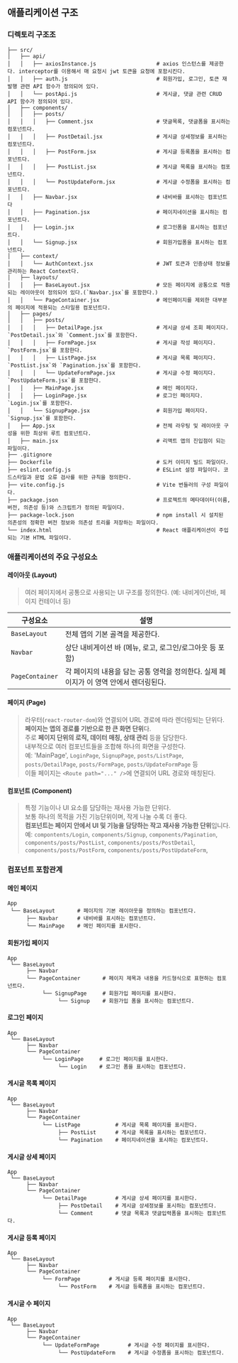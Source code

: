 ## 애플리케이션 구조

### 디렉토리 구조조
```pqsql
├── src/
│   ├── api/
│   │   ├── axiosInstance.js                   # axios 인스턴스를 제공한다. interceptor를 이용해서 매 요청시 jwt 토큰을 요청에 포함시킨다.
│   │   ├── auth.js                            # 회원가입, 로그인, 토큰 재발행 관련 API 함수가 정의되어 있다.
│   │   └── postApi.js                         # 게시글, 댓글 관련 CRUD API 함수가 정의되어 있다.
│   ├── components/
│   │   ├── posts/
│   │   │   ├── Comment.jsx                    # 댓글목록, 댓글폼을 표시하는 컴포넌트다.
│   │   │   ├── PostDetail.jsx                 # 게시글 상세정보를 표시하는 컴포넌트다.
│   │   │   ├── PostForm.jsx                   # 게시글 등록폼을 표시하는 컴포넌트다.
│   │   │   ├── PostList.jsx                   # 게시글 목록을 표시하는 컴포넌트다.
│   │   │   └── PostUpdateForm.jsx             # 게시글 수정폼을 표시하는 컴포넌트다.
│   │   ├── Navbar.jsx                         # 내비바를 표시하는 컴포넌트다
│   │   ├── Pagination.jsx                     # 페이지네이션을 표시하는 컴포넌트다.
│   │   ├── Login.jsx                          # 로그인폼을 표시하는 컴포넌트다.
│   │   └── Signup.jsx                         # 회원가입폼을 표시하는 컴포넌트다.
│   ├── context/
│   │   └── AuthContext.jsx                    # JWT 토큰과 인증상태 정보를 관리하는 React Context다.
│   ├── layouts/
│   │   ├── BaseLayout.jsx                     # 모든 페이지에 공통으로 적용되는 레이아웃이 정의되어 있다.(`Navbar.jsx`를 포함한다.)
│   │   └── PageContainer.jsx                  # 메인페이지를 제외한 대부분의 페이지에 적용되는 스타일용 컴포넌트다.
│   ├── pages/
│   │   ├── posts/
│   │   │   ├── DetailPage.jsx                 # 게시글 상세 조회 페이지다. `PostDetail.jsx`와 `Comment.jsx`를 포함한다.
│   │   │   ├── FormPage.jsx                   # 게시글 작성 페이지다. `PostForm.jsx`를 포함한다.
│   │   │   ├── ListPage.jsx                   # 게시글 목록 페이지다. `PostList.jsx`와 `Pagination.jsx`를 포함한다.
│   │   │   └── UpdateFormPage.jsx             # 게시글 수정 페이지다. `PostUpdateForm.jsx`를 포함한다.
│   │   ├── MainPage.jsx                       # 메인 페이지다.
│   │   ├── LoginPage.jsx                      # 로그인 페이지다. `Login.jsx`를 포함한다.
│   │   └── SignupPage.jsx                     # 회원가입 페이지다. `Signup.jsx`를 포함한다.
│   ├── App.jsx                                # 전체 라우팅 및 레이아웃 구성을 위한 최상위 루트 컴포넌트다.
│   ├── main.jsx                               # 리액트 앱의 진입점이 되는 파일이다. 
├── .gitignore
├── Dockerfile                                 # 도커 이미지 빌드 파일이다.
├── eslint.config.js                           # ESLint 설정 파일이다. 코드스타일과 문법 오류 검사를 위한 규칙을 정의한다.
├── vite.config.js                             # Vite 번들러의 구성 파일이다.
├── package.json                               # 프로젝트의 메타데이터(이름, 버전, 의존성 등)와 스크립트가 정의된 파일이다.
├── package-lock.json                          # npm install 시 설치된 의존성의 정확한 버전 정보와 의존성 트리를 저장하는 파일이다.
└── index.html                                 # React 애플리케이션이 주입되는 기본 HTML 파일이다.
```

### 애플리케이션의 주요 구성요소
#### 레이아웃 (Layout)
> 여러 페이지에서 공통으로 사용되는 UI 구조를 정의한다.
> (예: 내비게이션바, 페이지 컨테이너 등)

| 구성요소 | 설명 |
|---|---|
| `BaseLayout` | 전체 앱의 기본 골격을 제공한다. |
| `Navbar` | 상단 내비게이션 바 (메뉴, 로고, 로그인/로그아웃 등 포함) |
| `PageContainer` | 각 페이지의 내용을 담는 공통 영력을 정의한다. 실제 페이지가 이 영역 안에서 렌더링된다. |

#### 페이지 (Page)
> 라우터(`react-router-dom`)와 연결되어 URL 경로에 따라 렌더링되는 단위다.  
> **페이지는 앱의 경로를 기반으로 한 큰 화면 단위**다.  
> 주로 **페이지 단위의 로직, 데이터 매칭, 상태 관리** 등을 담당한다.  
> 내부적으로 여러 컴포넌트들을 조합해 하나의 화면을 구성한다.  
> 예: 'MainPage', `LoginPage`, `SignupPage`, `posts/ListPage`, `posts/DetailPage`, `posts/FormPage`, `posts/UpdateFormPage` 등  
> 이들 페이지는 `<Route path="..." />`에 연결되어 URL 경로와 매칭된다.

#### 컴포넌트 (Component)
> 특정 기능이나 UI 요소를 담당하는 재사용 가능한 단위다.  
> 보통 하나의 목적을 가진 기능단위이며, 작게 나눌 수록 더 좋다.  
> **컴포넌트는 페이지 안에서 UI 및 기능을 담당하는 작고 재사용 가능한 단위**입니다.  
> 예: `compontents/Login`, `components/Signup`, `components/Pagination`, `components/posts/PostList`, `components/posts/PostDetail`, `components/posts/PostForm`, `components/posts/PostUpdateForm`,    

### 컴포넌트 포함관계

#### 메인 페이지
```pqsql
App
 └── BaseLayout       # 페이지의 기본 레이아웃을 정의하는 컴포넌트다.
      ├── Navbar      # 내비바를 표시하는 컴포넌트다.
      └── MainPage    # 메인 페이지를 표시한다.
```

#### 회원가입 페이지
```pqsql
App
 └── BaseLayout
      ├── Navbar
      └── PageContainer       # 페이지 제목과 내용을 카드형식으로 표현하는 컴포넌트다.
           └── SignupPage     # 회원가입 페이지를 표시한다.
                └── Signup    # 회원가입 폼을 표시하는 컴포넌트다.
```

#### 로그인 페이지
```pqsql
App
 └── BaseLayout
      ├── Navbar
      └── PageContainer
           └── LoginPage     # 로그인 페이지를 표시한다.
                └── Login    # 로그인 폼을 표시하는 컴포넌트다.
```

#### 게시글 목록 페이지
```pqsql
App
 └── BaseLayout
      ├── Navbar
      └── PageContainer
           └── ListPage           # 게시글 목록 페이지를 표시한다.
                ├── PostList      # 게시글 목록을 표시하는 컴포넌트다.
                └── Pagination    # 페이지네이션을 표시하는 컴포넌트다.
```

#### 게시글 상세 페이지
```pqsql
App
 └── BaseLayout
      ├── Navbar
      └── PageContainer
           └── DetailPage         # 게시글 상세 페이지를 표시한다.
                ├── PostDetail    # 게시글 상세정보를 표시하는 컴포넌트다.
                └── Comment       # 댓글 목록과 댓글입력폼을 표시하는 컴포넌트다.
```

#### 게시글 등록 페이지
```pqsql
App
 └── BaseLayout
      ├── Navbar
      └── PageContainer
           └── FormPage         # 게시글 등록 페이지를 표시한다.
                └── PostForm    # 게시글 등록폼을 표시하는 컴포넌트다. 
```

#### 게시글 수 페이지
```pqsql
App
 └── BaseLayout
      ├── Navbar
      └── PageContainer
           └── UpdateFormPage         # 게시글 수정 페이지를 표시한다.
                └── PostUpdateForm    # 게시글 수정폼을 표시하는 컴포넌트다.
```


